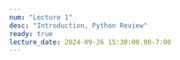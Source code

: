 ```yaml
---
num: "Lecture 1"
desc: "Introduction, Python Review"
ready: true
lecture_date: 2024-09-26 15:30:00.00-7:00
---
```

